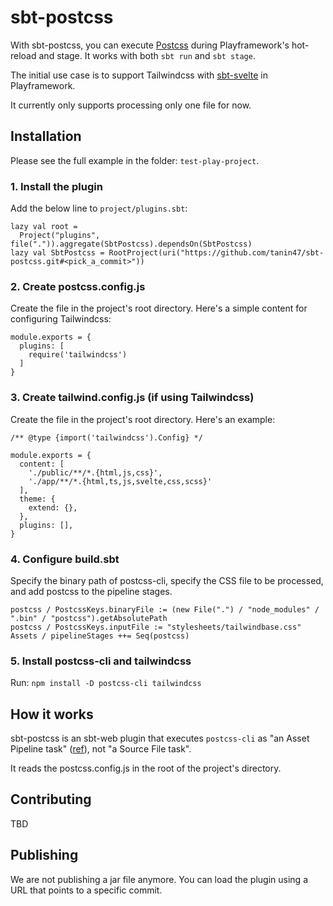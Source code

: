 sbt-postcss
============

With sbt-postcss, you can execute [Postcss](https://postcss.org/) during Playframework's hot-reload and stage. It works with both `sbt run` and `sbt stage`.

The initial use case is to support Tailwindcss with [sbt-svelte](https://github.com/tanin47/sbt-svelte) in Playframework.

It currently only supports processing only one file for now.

Installation
-------------

Please see the full example in the folder: `test-play-project`.

### 1. Install the plugin

Add the below line to `project/plugins.sbt`:

```
lazy val root =
  Project("plugins", file(".")).aggregate(SbtPostcss).dependsOn(SbtPostcss)
lazy val SbtPostcss = RootProject(uri("https://github.com/tanin47/sbt-postcss.git#<pick_a_commit>"))
```

### 2. Create postcss.config.js

Create the file in the project's root directory. Here's a simple content for configuring Tailwindcss:

```
module.exports = {
  plugins: [
    require('tailwindcss')
  ]
}
```

### 3. Create tailwind.config.js (if using Tailwindcss)

Create the file in the project's root directory. Here's an example:

```
/** @type {import('tailwindcss').Config} */

module.exports = {
  content: [
    './public/**/*.{html,js,css}',
    './app/**/*.{html,ts,js,svelte,css,scss}'
  ],
  theme: {
    extend: {},
  },
  plugins: [],
}
```

### 4. Configure build.sbt

Specify the binary path of postcss-cli, specify the CSS file to be processed, and add postcss to the pipeline stages.

```
postcss / PostcssKeys.binaryFile := (new File(".") / "node_modules" / ".bin" / "postcss").getAbsolutePath
postcss / PostcssKeys.inputFile := "stylesheets/tailwindbase.css"
Assets / pipelineStages ++= Seq(postcss)
```

### 5. Install postcss-cli and tailwindcss

Run: `npm install -D postcss-cli tailwindcss`

How it works
-------------

sbt-postcss is an sbt-web plugin that executes `postcss-cli` as "an Asset Pipeline task" ([ref](https://github.com/tanin47/sbt-svelte)), not "a Source File task".

It reads the postcss.config.js in the root of the project's directory.


Contributing
-------------

TBD

Publishing
------------

We are not publishing a jar file anymore. You can load the plugin using a URL that points to a specific commit.
